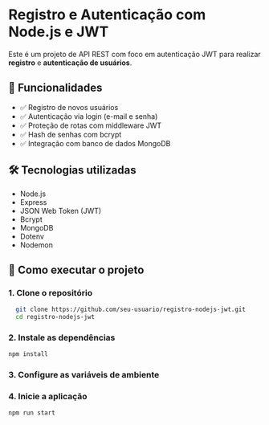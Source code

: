 # Registro e Autenticação com Node.js e JWT

Este é um projeto de API REST com foco em autenticação JWT para realizar **registro** e **autenticação de usuários**.

## 📌 Funcionalidades

- ✅ Registro de novos usuários
- ✅ Autenticação via login (e-mail e senha)
- ✅ Proteção de rotas com middleware JWT
- ✅ Hash de senhas com bcrypt
- ✅ Integração com banco de dados MongoDB

## 🛠️ Tecnologias utilizadas

- Node.js
- Express
- JSON Web Token (JWT)
- Bcrypt
- MongoDB
- Dotenv
- Nodemon

## 🚀 Como executar o projeto

### 1. Clone o repositório

```bash
  git clone https://github.com/seu-usuario/registro-nodejs-jwt.git
  cd registro-nodejs-jwt
```
### 2. Instale as dependências

```bash
npm install
```

### 3. Configure as variáveis de ambiente

### 4. Inicie a aplicação

```bash
npm run start
```
